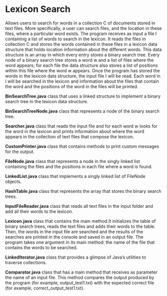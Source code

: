 # Lexicon Search

Allows users to search for words in a collection C of documents stored in text files. 
More specifically, a user can search files, and the location in these files, where a particular word exists. 
The program receives as input a file I containing a list of words to search in the lexicon. 
It reads the files in collection C and stores the words contained in these files in a lexicon data structure that holds location information about the different words. 
This data structure is an array in which every entry stores a binary search tree. 
Every node of a binary search tree stores a word w and a list of files where the word appears; for each file the data structure also stores a list of positions within this file where the word w appears. 
Once the program has stored the words in the lexicon data structure, the input file I will be read. 
Each word in I will be searched in the lexicon and information about the files that contain the word and the positions of the word in the files will be printed. 

**BinSearchTree.java** class that uses a linked structure to implement a binary search tree in the lexicon data structure. 

**BinSearchTreeNode.java** class that represents a node of the binary search tree.

**Searcher.java** class that reads the input file and for each word w looks for the word in the lexicon and prints information about where the word appears in the collection of text files that compose the lexicon.

**CustomPrinter.java** class that contains methods to print custom messages for the output.

**FileNode.java** class that represents a node in the singly linked list containing the files and the positions in each file
where a word is found.

**LinkedList.java** class that implements a singly linked list of FileNode objects.

**HashTable.java** class that represents the array that stores the binary search trees. 

**InputFileReader.java** class that reads all text files in the input folder and add all their words to the lexicon.

**Lexicon.java** class that contains the main method.It initializes the table of binary search trees, reads the text files and adds their words to the table. Then, the words in the input file are searched and the results of the searches are printed in the console and saved in an output file. The program takes one argument in its main method: the name of the file that contains the words to be searched.

**LinkedIterator.java** class that provides a glimpse of Java’s utilities to traverse collections. 

**Comparator.java** class that has a main method that receives as parameter the name of an input file. This method compares the output produced by the program (for example, output_test1.txt) with the expected correct file  (for example, correct_output_test1.txt).

